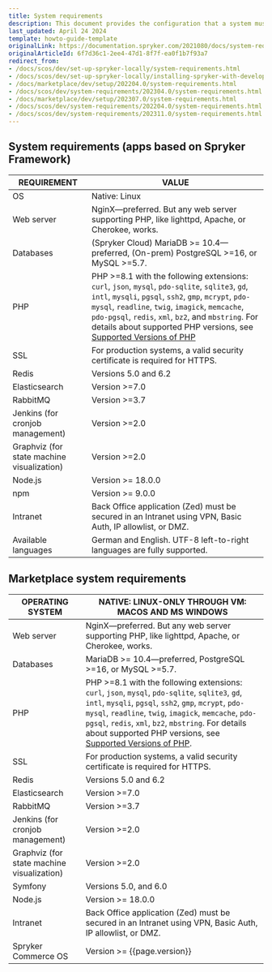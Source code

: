 ```yaml
---
title: System requirements
description: This document provides the configuration that a system must have in order for the Spryker project to run smoothly and efficiently.
last_updated: April 24 2024
template: howto-guide-template
originalLink: https://documentation.spryker.com/2021080/docs/system-requirements
originalArticleId: 6f7d36c1-2ee4-47d1-8f7f-ea0f1b7f93a7
redirect_from:
- /docs/scos/dev/set-up-spryker-locally/system-requirements.html
- /docs/scos/dev/set-up-spryker-locally/installing-spryker-with-development-virtual-machine/devvm-system-requirements.html
- /docs/marketplace/dev/setup/202204.0/system-requirements.html
- /docs/scos/dev/system-requirements/202304.0/system-requirements.html
- /docs/marketplace/dev/setup/202307.0/system-requirements.html
- /docs/scos/dev/system-requirements/202204.0/system-requirements.html
- /docs/scos/dev/system-requirements/202311.0/system-requirements.html
---
```


## System requirements (apps based on Spryker Framework)


| REQUIREMENT | VALUE                                                                                                                                                                                                                                                                                                                                                                                 |
|---|---------------------------------------------------------------------------------------------------------------------------------------------------------------------------------------------------------------------------------------------------------------------------------------------------------------------------------------------------------------------------------------|
| OS                                        | Native: Linux                                                                                                                                                                                                                                                                                                                                                                         |
| Web server                                | NginX—preferred. But any web server supporting PHP, like lighttpd, Apache, or Cherokee, works.                                                                                                                                                                                                                                                                                        |
| Databases                                 | (Spryker Cloud) MariaDB >= 10.4—preferred, (On-prem) PostgreSQL >=16, or MySQL >=5.7.                                                                                                                                                                                                                                                                                                 |
| PHP                                       | PHP >=8.1 with the following extensions: `curl`, `json`, `mysql`, `pdo-sqlite`, `sqlite3`, `gd`, `intl`, `mysqli`, `pgsql`, `ssh2`, `gmp`, `mcrypt`, `pdo-mysql`, `readline`, `twig`, `imagick`, `memcache`, `pdo-pgsql`, `redis`, `xml`, `bz2`, and `mbstring`. For details about supported PHP versions, see [Supported Versions of PHP](/docs/dg/dev/supported-versions-of-php.html) |
| SSL                                       | For production systems, a valid security certificate is required for HTTPS.                                                                                                                                                                                                                                                                                                           |
| Redis                                     | Versions 5.0 and 6.2                                                                                                                                                                                                                                                                                                                                                                  |
| Elasticsearch                             | Version >=7.0                                                                                                                                                                                                                                                                                                                                                                         |
| RabbitMQ                                  | Version >=3.7                                                                                                                                                                                                                                                                                                                                                                         |
| Jenkins (for cronjob management)          | Version >=2.0                                                                                                                                                                                                                                                                                                                                                                         |
| Graphviz (for state machine visualization) | Version >=2.0                                                                                                                                                                                                                                                                                                                                                                         |
| Node.js                                   | Version >= 18.0.0                                                                                                                                                                                                                                                                                                                                                                     |
| npm                                       | Version >= 9.0.0                                                                                                                                                                                                                                                                                                                                                                      |
| Intranet                                  | Back Office application (Zed) must be secured in an Intranet using VPN, Basic Auth, IP allowlist, or DMZ.                                                                                                                                                                                                                                                                             |
| Available languages                       | German and English. UTF-8 left-to-right languages are fully supported.                                                                                                                                                                                                                                                                                                                |


## Marketplace system requirements

| OPERATING SYSTEM | NATIVE: LINUX-ONLY THROUGH VM: MACOS AND MS WINDOWS                                                                                                                                                                                                                                                                                                                                 |
|---|-------------------------------------------------------------------------------------------------------------------------------------------------------------------------------------------------------------------------------------------------------------------------------------------------------------------------------------------------------------------------------------|
| Web server                                | NginX—preferred. But any web server supporting PHP, like lighttpd, Apache, or Cherokee, works.                                                                                                                                                                                                                                                                                      |
| Databases                               | MariaDB >= 10.4—preferred, PostgreSQL >=16, or MySQL >=5.7.                                                                                                                                                                                                                                                                                                  |
| PHP                                       | PHP >=8.1 with the following extensions: `curl`, `json`, `mysql`, `pdo-sqlite`, `sqlite3`, `gd`, `intl`, `mysqli`, `pgsql`, `ssh2`, `gmp`, `mcrypt`, `pdo-mysql`, `readline`, `twig`, `imagick`, `memcache`, `pdo-pgsql`, `redis`, `xml`, `bz2`, `mbstring`. For details about supported PHP versions, see [Supported Versions of PHP](/docs/dg/dev/supported-versions-of-php.html). |
| SSL                                       | For production systems, a valid security certificate is required for HTTPS.                                                                                                                                                                                                                                                                                                         |
| Redis                                     | Versions 5.0 and 6.2                                                                                                                                                                                                                                                                                                                                                                |
| Elasticsearch                             | Version >=7.0                                                                                                                                                                                                                                                                                                                                                                       |
| RabbitMQ                                  | Version >=3.7                                                                                                                                                                                                                                                                                                                                                                       |
| Jenkins (for cronjob management)          | Version >=2.0                                                                                                                                                                                                                                                                                                                                                                       |
| Graphviz (for state machine visualization) | Version >=2.0                                                                                                                                                                                                                                                                                                                                                                       |
| Symfony                                   | Versions 5.0, and 6.0                                                                                                                                                                                                                                                                                                                                                               |
| Node.js                                   | Version >= 18.0.0                                                                                                                                                                                                                                                                                                                                                                   |
| Intranet                                  | Back Office application (Zed) must be secured in an Intranet using VPN, Basic Auth, IP allowlist, or DMZ.                                                                                                                                                                                                                                                                           |
| Spryker Commerce OS                       | Version >= {{page.version}}                                                                                                                                                                                                                                                                                                                                                         |
